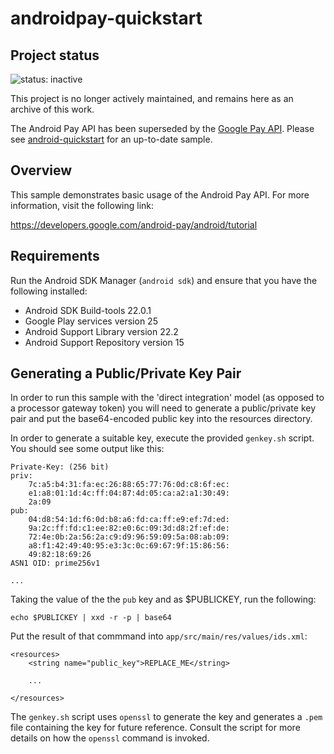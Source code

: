 # androidpay-quickstart

## Project status
![status: inactive](https://img.shields.io/badge/status-inactive-red.svg)

This project is no longer actively maintained, and remains here as an archive of this work.

The Android Pay API has been superseded by the [Google Pay API](https://developers.google.com/pay/api/). Please see [android-quickstart](https://github.com/google-pay/android-quickstart) for an up-to-date sample.

## Overview
This sample demonstrates basic usage of the Android Pay API.  For more information, visit the following link:

https://developers.google.com/android-pay/android/tutorial

## Requirements
Run the Android SDK Manager (`android sdk`) and ensure that you have the following installed:

  * Android SDK Build-tools 22.0.1
  * Google Play services version 25
  * Android Support Library version 22.2
  * Android Support Repository version 15

## Generating a Public/Private Key Pair
In order to run this sample with the 'direct integration' model (as opposed to a processor gateway token) 
you will need to generate a public/private key pair and put the base64-encoded
public key into the resources directory.

In order to generate a suitable key, execute the provided `genkey.sh` script.  You should see
some output like this:

```
Private-Key: (256 bit)
priv:
    7c:a5:b4:31:fa:ec:26:88:65:77:76:0d:c8:6f:ec:
    e1:a8:01:1d:4c:ff:04:87:4d:05:ca:a2:a1:30:49:
    2a:09
pub:
    04:d8:54:1d:f6:0d:b8:a6:fd:ca:ff:e9:ef:7d:ed:
    9a:2c:ff:fd:c1:ee:82:e0:6c:09:3d:d8:2f:ef:de:
    72:4e:0b:2a:56:2a:c9:d9:96:59:09:5a:08:ab:09:
    a8:f1:42:49:40:95:e3:3c:0c:69:67:9f:15:86:56:
    49:82:18:69:26
ASN1 OID: prime256v1

...
```

Taking the value of the the `pub` key and as $PUBLICKEY, run the following:

```
echo $PUBLICKEY | xxd -r -p | base64
```

Put the result of that commmand into `app/src/main/res/values/ids.xml`:

```
<resources>
    <string name="public_key">REPLACE_ME</string>

    ...

</resources>
```

The `genkey.sh` script uses `openssl` to generate the key and generates a `.pem` file containing
the key for future reference. Consult the script for more details on how the `openssl` command is
invoked.
